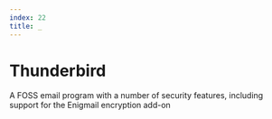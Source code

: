 ```yaml
---
index: 22
title: _
---
```

# Thunderbird

A FOSS email program with a number of security features, including support for the Enigmail encryption add-on